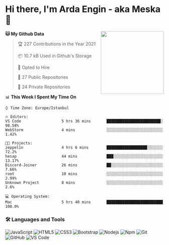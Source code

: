 # Hi there, I'm Arda Engin - aka Meska 👋

<img align='right' src='https://user-images.githubusercontent.com/5713670/87202985-820dcb80-c2b6-11ea-9f56-7ec461c497c3.gif' width='200"'>

<!--START_SECTION:waka-->
**🐱 My Github Data** 

> 🏆 227 Contributions in the Year 2021
 > 
> 📦 10.7 kB Used in Github's Storage 
 > 
> 💼 Opted to Hire
 > 
> 📜 27 Public Repositories 
 > 
> 🔑 24 Private Repositories  
 > 
📊 **This Week I Spent My Time On** 

```text
⌚︎ Time Zone: Europe/Istanbul

🔥 Editors: 
VS Code                  5 hrs 36 mins       ████████████████████████░   98.58% 
WebStorm                 4 mins              ░░░░░░░░░░░░░░░░░░░░░░░░░   1.42%

🐱‍💻 Projects: 
zeppelin                 4 hrs 6 mins        ██████████████████░░░░░░░   72.2% 
hesap                    44 mins             ███░░░░░░░░░░░░░░░░░░░░░░   13.17% 
Discord-Joiner           26 mins             ██░░░░░░░░░░░░░░░░░░░░░░░   7.66% 
root                     10 mins             ░░░░░░░░░░░░░░░░░░░░░░░░░   2.99% 
Unknown Project          8 mins              ░░░░░░░░░░░░░░░░░░░░░░░░░   2.6%

💻 Operating System: 
Mac                      5 hrs 40 mins       █████████████████████████   100.0%

```


<!--END_SECTION:waka-->


### 🛠 Languages and Tools
![JavaScript](https://img.shields.io/badge/-JavaScript-%23F7DF1C?style=flat-square&logo=javascript&logoColor=000000&color=%23FFCE5A)
![HTML5](https://img.shields.io/badge/-HTML5-%23E44D27?style=flat-square&logo=html5&logoColor=ffffff)
![CSS3](https://img.shields.io/badge/-CSS3-%231572B6?style=flat-square&logo=css3)
![Bootstrap](https://img.shields.io/badge/-Bootstrap-563D7C?style=flat-square&logo=Bootstrap)
![Nodejs](https://img.shields.io/badge/-Nodejs-339933?style=flat-square&logo=Node.js&logoColor=ffffff)
![Npm](https://img.shields.io/badge/-npm-CB3837?style=flat-square&logo=npm)
![Git](https://img.shields.io/badge/-Git-%23F05032?style=flat-square&logo=git&logoColor=%23ffffff)
![GitHub](https://img.shields.io/badge/-GitHub-181717?style=flat-square&logo=github)
![VS Code](http://img.shields.io/badge/-VS%20Code-007ACC?style=flat-square&logo=visual-studio-code&logoColor=ffffff)
